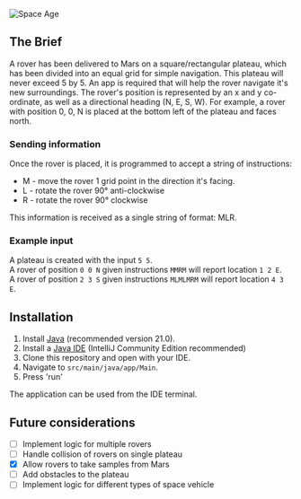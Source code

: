 
![Space Age](https://github.com/s-kettle/mars-rover/assets/156723890/1c0eaf7e-6b15-44a4-a223-090fcea03964)

## The Brief

A rover has been delivered to Mars on a square/rectangular plateau, which has been divided into an equal grid 
for simple navigation. This plateau will never exceed 5 by 5.
An app is required that will help the rover navigate it's new surroundings. 
The rover's position is represented by an x and y co-ordinate, as well as a directional heading (N, E, S, W). For example, 
a rover with position 0, 0, N is placed at the bottom left of the 
plateau and faces north.

### Sending information
Once the rover is placed, it is programmed to accept a string of instructions:

- M - move the rover 1 grid point in the direction it's facing.
- L - rotate the rover 90° anti-clockwise
- R - rotate the rover 90° clockwise

This information is received as a single string of format: MLR.

### Example input

A plateau is created with the input `5 5`.\
A rover of position `0 0 N` given instructions `MMRM` will report location `1 2 E`.\
A rover of position `2 3 S` given instructions `MLMLMRM` will report location `4 3 E`.

## Installation

1. Install [Java](https://www.java.com/en/download/) (recommended version 21.0).
2. Install a [Java IDE](https://www.jetbrains.com/idea/download/) (IntelliJ Community Edition recommended)
3. Clone this repository and open with your IDE.
4. Navigate to `src/main/java/app/Main`.
5. Press 'run'

The application can be used from the IDE terminal.

## Future considerations

- [ ] Implement logic for multiple rovers
- [ ] Handle collision of rovers on single plateau
- [x] Allow rovers to take samples from Mars
- [ ] Add obstacles to the plateau
- [ ] Implement logic for different types of space vehicle
